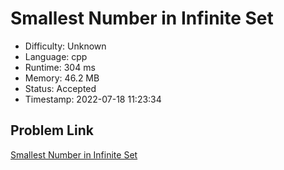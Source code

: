 # Smallest Number in Infinite Set

- Difficulty: Unknown
- Language: cpp
- Runtime: 304 ms
- Memory: 46.2 MB
- Status: Accepted
- Timestamp: 2022-07-18 11:23:34

## Problem Link
[Smallest Number in Infinite Set](https://leetcode.com/problems/smallest-number-in-infinite-set)

